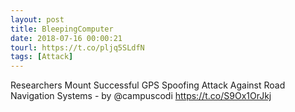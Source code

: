```yaml
---
layout: post
title: BleepingComputer
date: 2018-07-16 00:00:21
tourl: https://t.co/pljq5SLdfN
tags: [Attack]
---
```

Researchers Mount Successful GPS Spoofing Attack Against Road Navigation Systems - by @campuscodi
https://t.co/S9Ox1OrJkj